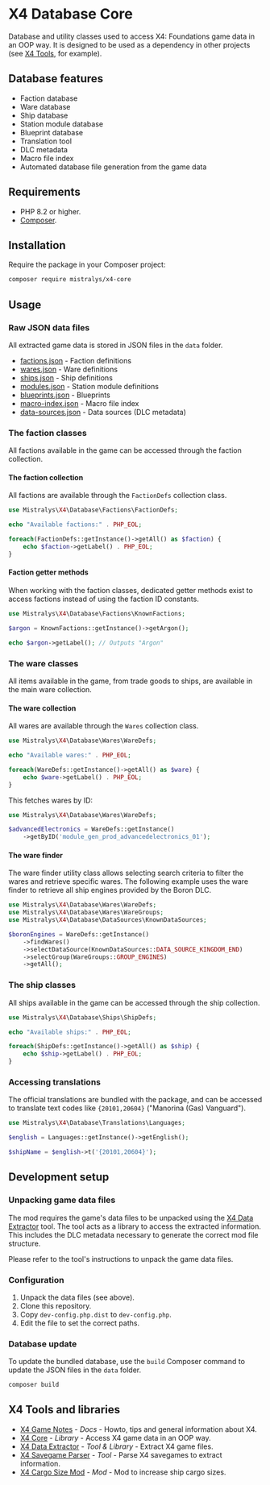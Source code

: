 # X4 Database Core

Database and utility classes used to access X4: Foundations game data in 
an OOP way. It is designed to be used as a dependency in other projects
(see [X4 Tools](#x4-tools-and-libraries), for example).

## Database features

- Faction database
- Ware database
- Ship database
- Station module database
- Blueprint database
- Translation tool
- DLC metadata
- Macro file index
- Automated database file generation from the game data

## Requirements

- PHP 8.2 or higher.
- [Composer](https://getcomposer.org/).

## Installation

Require the package in your Composer project:

```bash
composer require mistralys/x4-core
```

## Usage

### Raw JSON data files

All extracted game data is stored in JSON files in the `data` folder.

- [factions.json](./data/factions.json) - Faction definitions
- [wares.json](./data/wares.json) - Ware definitions
- [ships.json](./data/ships.json) - Ship definitions
- [modules.json](./data/modules.json) - Station module definitions
- [blueprints.json](./data/blueprints.json) - Blueprints
- [macro-index.json](./data/macro-index.json) - Macro file index
- [data-sources.json](./data/data-sources.json) - Data sources (DLC metadata)

### The faction classes

All factions available in the game can be accessed through the faction collection.

#### The faction collection

All factions are available through the `FactionDefs` collection class.

```php
use Mistralys\X4\Database\Factions\FactionDefs;

echo "Available factions:" . PHP_EOL;

foreach(FactionDefs::getInstance()->getAll() as $faction) {
    echo $faction->getLabel() . PHP_EOL;
}
```

#### Faction getter methods

When working with the faction classes, dedicated getter methods exist to access
factions instead of using the faction ID constants.

```php
use Mistralys\X4\Database\Factions\KnownFactions;

$argon = KnownFactions::getInstance()->getArgon();

echo $argon->getLabel(); // Outputs "Argon"
```

### The ware classes

All items available in the game, from trade goods to ships, are available in the
main ware collection.

#### The ware collection

All wares are available through the `Wares` collection class.

```php
use Mistralys\X4\Database\Wares\WareDefs;

echo "Available wares:" . PHP_EOL;

foreach(WareDefs::getInstance()->getAll() as $ware) {
    echo $ware->getLabel() . PHP_EOL;
}
```

This fetches wares by ID:

```php
use Mistralys\X4\Database\Wares\WareDefs;

$advancedElectronics = WareDefs::getInstance()
    ->getByID('module_gen_prod_advancedelectronics_01');
```

#### The ware finder

The ware finder utility class allows selecting search criteria to filter the
wares and retrieve specific wares. The following example uses the ware finder to 
retrieve all ship engines provided by the Boron DLC.

```php
use Mistralys\X4\Database\Wares\WareDefs;
use Mistralys\X4\Database\Wares\WareGroups;
use Mistralys\X4\Database\DataSources\KnownDataSources;

$boronEngines = WareDefs::getInstance()
    ->findWares()
    ->selectDataSource(KnownDataSources::DATA_SOURCE_KINGDOM_END)
    ->selectGroup(WareGroups::GROUP_ENGINES)
    ->getAll();
```

### The ship classes

All ships available in the game can be accessed through the ship collection.

```php
use Mistralys\X4\Database\Ships\ShipDefs;

echo "Available ships:" . PHP_EOL;

foreach(ShipDefs::getInstance()->getAll() as $ship) {
    echo $ship->getLabel() . PHP_EOL;
}
```



### Accessing translations

The official translations are bundled with the package, and can be
accessed to translate text codes like `{20101,20604}` ("Manorina (Gas) Vanguard").

```php
use Mistralys\X4\Database\Translations\Languages;

$english = Languages::getInstance()->getEnglish();

$shipName = $english->t('{20101,20604}');
```

## Development setup

### Unpacking game data files

The mod requires the game's data files to be unpacked using the
[X4 Data Extractor][] tool. The tool acts as a library to access the
extracted information. This includes the DLC metadata necessary to
generate the correct mod file structure.

Please refer to the tool's instructions to unpack the game data files.

### Configuration

1. Unpack the data files (see above).
2. Clone this repository.
3. Copy `dev-config.php.dist` to `dev-config.php`.
4. Edit the file to set the correct paths. 

### Database update

To update the bundled database, use the `build` Composer command
to update the JSON files in the `data` folder.

```bash
composer build
```

## X4 Tools and libraries

- [X4 Game Notes][] - _Docs_ - Howto, tips and general information about X4.
- [X4 Core][] - _Library_ - Access X4 game data in an OOP way.
- [X4 Data Extractor][] - _Tool & Library_ - Extract X4 game files.
- [X4 Savegame Parser][] - _Tool_ - Parse X4 savegames to extract information.
- [X4 Cargo Size Mod][] - _Mod_ - Mod to increase ship cargo sizes.

[X4 Data Extractor]: https://github.com/Mistralys/x4-data-extractor
[X4 Game Notes]: https://github.com/Mistralys/x4-game-notes
[X4 Core]: https://github.com/Mistralys/x4-core
[X4 Savegame Parser]: https://github.com/Mistralys/x4-savegame-parser
[X4 Cargo Size Mod]: https://github.com/Mistralys/x4-mod-cargo-sizes
